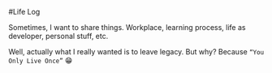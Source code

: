 #Life Log

Sometimes, I want to share things. Workplace, learning process, life as developer, personal stuff, etc. 

Well, actually what I really wanted is to leave legacy. But why? Because `“You Only Live Once”` 😁